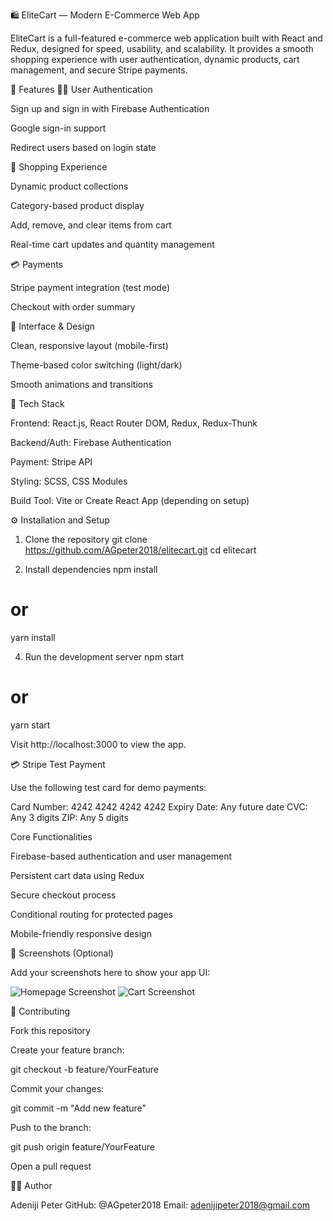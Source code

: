 🛍️ EliteCart — Modern E-Commerce Web App

EliteCart is a full-featured e-commerce web application built with React and Redux, designed for speed, usability, and scalability.
It provides a smooth shopping experience with user authentication, dynamic products, cart management, and secure Stripe payments.

🚀 Features
🧑‍💻 User Authentication

Sign up and sign in with Firebase Authentication

Google sign-in support

Redirect users based on login state

🛒 Shopping Experience

Dynamic product collections

Category-based product display

Add, remove, and clear items from cart

Real-time cart updates and quantity management

💳 Payments

Stripe payment integration (test mode)

Checkout with order summary

🎨 Interface & Design

Clean, responsive layout (mobile-first)

Theme-based color switching (light/dark)

Smooth animations and transitions

🧩 Tech Stack

Frontend: React.js, React Router DOM, Redux, Redux-Thunk

Backend/Auth: Firebase Authentication

Payment: Stripe API

Styling: SCSS, CSS Modules

Build Tool: Vite or Create React App (depending on setup)

⚙️ Installation and Setup

1. Clone the repository
   git clone https://github.com/AGpeter2018/elitecart.git
   cd elitecart

2. Install dependencies
   npm install

# or

yarn install

4. Run the development server
   npm start

# or

yarn start

Visit http://localhost:3000
to view the app.

💳 Stripe Test Payment

Use the following test card for demo payments:

Card Number: 4242 4242 4242 4242
Expiry Date: Any future date
CVC: Any 3 digits
ZIP: Any 5 digits

Core Functionalities

Firebase-based authentication and user management

Persistent cart data using Redux

Secure checkout process

Conditional routing for protected pages

Mobile-friendly responsive design

📸 Screenshots (Optional)

Add your screenshots here to show your app UI:

![Homepage Screenshot](./screenshots/homepage.png)
![Cart Screenshot](./screenshots/cart.png)

🤝 Contributing

Fork this repository

Create your feature branch:

git checkout -b feature/YourFeature

Commit your changes:

git commit -m "Add new feature"

Push to the branch:

git push origin feature/YourFeature

Open a pull request

👨‍💻 Author

Adeniji Peter
GitHub: @AGpeter2018
Email: adenijipeter2018@gmail.com
